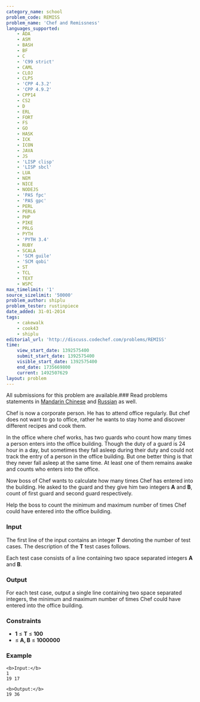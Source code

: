 ```yaml
---
category_name: school
problem_code: REMISS
problem_name: 'Chef and Remissness'
languages_supported:
    - ADA
    - ASM
    - BASH
    - BF
    - C
    - 'C99 strict'
    - CAML
    - CLOJ
    - CLPS
    - 'CPP 4.3.2'
    - 'CPP 4.9.2'
    - CPP14
    - CS2
    - D
    - ERL
    - FORT
    - FS
    - GO
    - HASK
    - ICK
    - ICON
    - JAVA
    - JS
    - 'LISP clisp'
    - 'LISP sbcl'
    - LUA
    - NEM
    - NICE
    - NODEJS
    - 'PAS fpc'
    - 'PAS gpc'
    - PERL
    - PERL6
    - PHP
    - PIKE
    - PRLG
    - PYTH
    - 'PYTH 3.4'
    - RUBY
    - SCALA
    - 'SCM guile'
    - 'SCM qobi'
    - ST
    - TCL
    - TEXT
    - WSPC
max_timelimit: '1'
source_sizelimit: '50000'
problem_author: shiplu
problem_tester: rustinpiece‎
date_added: 31-01-2014
tags:
    - cakewalk
    - cook43
    - shiplu
editorial_url: 'http://discuss.codechef.com/problems/REMISS'
time:
    view_start_date: 1392575400
    submit_start_date: 1392575400
    visible_start_date: 1392575400
    end_date: 1735669800
    current: 1492507629
layout: problem
---
```

All submissions for this problem are available.###  Read problems statements in [Mandarin Chinese](http://www.codechef.com/download/translated/COOK43/mandarin/REMISS.pdf) and [Russian](http://www.codechef.com/download/translated/COOK43/russian/REMISS.pdf) as well.

Chef is now a corporate person. He has to attend office regularly. But chef does not want to go to office, rather he wants to stay home and discover different recipes and cook them.

In the office where chef works, has two guards who count how many times a person enters into the office building. Though the duty of a guard is 24 hour in a day, but sometimes they fall asleep during their duty and could not track the entry of a person in the office building. But one better thing is that they never fall asleep at the same time. At least one of them remains awake and counts who enters into the office.

Now boss of Chef wants to calculate how many times Chef has entered into the building. He asked to the guard and they give him two integers **A** and **B**, count of first guard and second guard respectively.

Help the boss to count the minimum and maximum number of times Chef could have entered into the office building.

### Input

The first line of the input contains an integer **T** denoting the number of test cases. The description of the **T** test cases follows.

Each test case consists of a line containing two space separated integers **A** and **B**.

### Output

For each test case, output a single line containing two space separated integers, the minimum and maximum number of times Chef could have entered into the office building.

### Constraints

- **1** ≤ **T** ≤ **100**
- ≤ **A, B** ≤ **1000000**

### Example

```
<b>Input:</b>
1
19 17

<b>Output:</b>
19 36

```